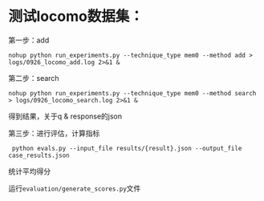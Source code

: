 # 测试locomo数据集：

第一步：add

```nohup python run_experiments.py --technique_type mem0 --method add > logs/0926_locomo_add.log 2>&1 &```

第二步：search

```nohup python run_experiments.py --technique_type mem0 --method search > logs/0926_locomo_search.log 2>&1 &```

得到结果，关于q & response的json

第三步：进行评估，计算指标

``` python evals.py --input_file results/{result}.json --output_file case_results.json```

统计平均得分

运行```evaluation/generate_scores.py```文件
